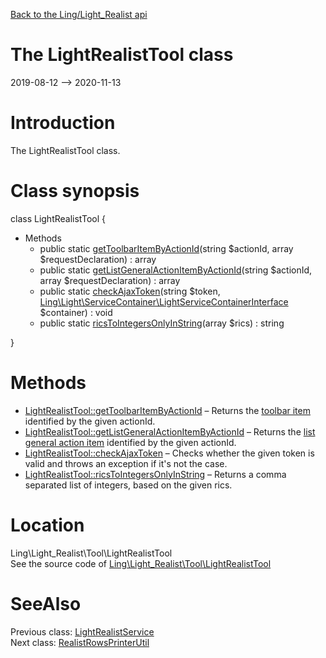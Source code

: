 [Back to the Ling/Light_Realist api](https://github.com/lingtalfi/Light_Realist/blob/master/doc/api/Ling/Light_Realist.md)



The LightRealistTool class
================
2019-08-12 --> 2020-11-13






Introduction
============

The LightRealistTool class.



Class synopsis
==============


class <span class="pl-k">LightRealistTool</span>  {

- Methods
    - public static [getToolbarItemByActionId](https://github.com/lingtalfi/Light_Realist/blob/master/doc/api/Ling/Light_Realist/Tool/LightRealistTool/getToolbarItemByActionId.md)(string $actionId, array $requestDeclaration) : array
    - public static [getListGeneralActionItemByActionId](https://github.com/lingtalfi/Light_Realist/blob/master/doc/api/Ling/Light_Realist/Tool/LightRealistTool/getListGeneralActionItemByActionId.md)(string $actionId, array $requestDeclaration) : array
    - public static [checkAjaxToken](https://github.com/lingtalfi/Light_Realist/blob/master/doc/api/Ling/Light_Realist/Tool/LightRealistTool/checkAjaxToken.md)(string $token, [Ling\Light\ServiceContainer\LightServiceContainerInterface](https://github.com/lingtalfi/Light/blob/master/doc/api/Ling/Light/ServiceContainer/LightServiceContainerInterface.md) $container) : void
    - public static [ricsToIntegersOnlyInString](https://github.com/lingtalfi/Light_Realist/blob/master/doc/api/Ling/Light_Realist/Tool/LightRealistTool/ricsToIntegersOnlyInString.md)(array $rics) : string

}






Methods
==============

- [LightRealistTool::getToolbarItemByActionId](https://github.com/lingtalfi/Light_Realist/blob/master/doc/api/Ling/Light_Realist/Tool/LightRealistTool/getToolbarItemByActionId.md) &ndash; Returns the [toolbar item](https://github.com/lingtalfi/Light_Realist/blob/master/doc/pages/list-action-handler-conception-notes.md#the-toolbar-item) identified by the given actionId.
- [LightRealistTool::getListGeneralActionItemByActionId](https://github.com/lingtalfi/Light_Realist/blob/master/doc/api/Ling/Light_Realist/Tool/LightRealistTool/getListGeneralActionItemByActionId.md) &ndash; Returns the [list general action item](https://github.com/lingtalfi/Light_Realist/blob/master/doc/pages/realist-conception-notes.md#list-general-actions) identified by the given actionId.
- [LightRealistTool::checkAjaxToken](https://github.com/lingtalfi/Light_Realist/blob/master/doc/api/Ling/Light_Realist/Tool/LightRealistTool/checkAjaxToken.md) &ndash; Checks whether the given token is valid and throws an exception if it's not the case.
- [LightRealistTool::ricsToIntegersOnlyInString](https://github.com/lingtalfi/Light_Realist/blob/master/doc/api/Ling/Light_Realist/Tool/LightRealistTool/ricsToIntegersOnlyInString.md) &ndash; Returns a comma separated list of integers, based on the given rics.





Location
=============
Ling\Light_Realist\Tool\LightRealistTool<br>
See the source code of [Ling\Light_Realist\Tool\LightRealistTool](https://github.com/lingtalfi/Light_Realist/blob/master/Tool/LightRealistTool.php)



SeeAlso
==============
Previous class: [LightRealistService](https://github.com/lingtalfi/Light_Realist/blob/master/doc/api/Ling/Light_Realist/Service/LightRealistService.md)<br>Next class: [RealistRowsPrinterUtil](https://github.com/lingtalfi/Light_Realist/blob/master/doc/api/Ling/Light_Realist/Util/RealistRowsPrinterUtil.md)<br>
